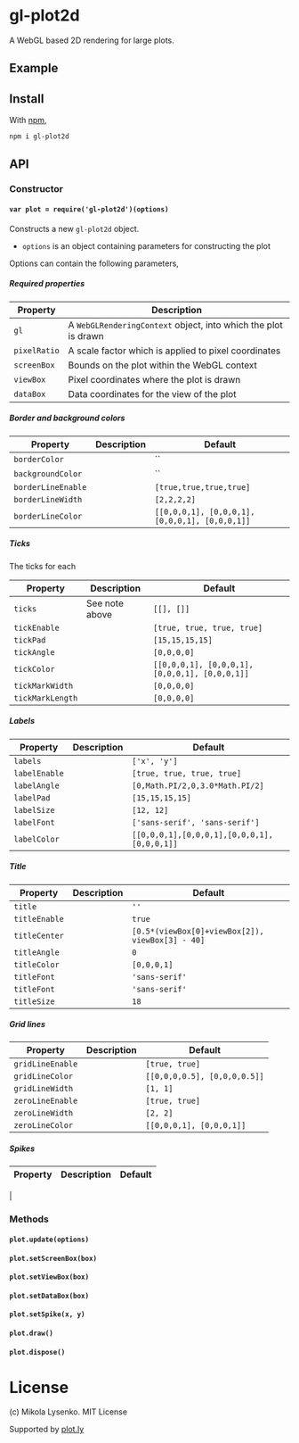 # gl-plot2d

A WebGL based 2D rendering for large plots.

## Example

## Install

With [npm](http://github.com/gl-vis/gl-plot2d),

```
npm i gl-plot2d
```

## API

### Constructor

#### `var plot = require('gl-plot2d')(options)`
Constructs a new `gl-plot2d` object.

* `options` is an object containing parameters for constructing the plot

Options can contain the following parameters,

##### Required properties

| Property | Description |
|----------|-------------|
| `gl` | A `WebGLRenderingContext` object, into which the plot is drawn |
| `pixelRatio` | A scale factor which is applied to pixel coordinates |
| `screenBox` | Bounds on the plot within the WebGL context |
| `viewBox` | Pixel coordinates where the plot is drawn |
| `dataBox` | Data coordinates for the view of the plot |

##### Border and background colors

| Property | Description | Default |
|----------|-------------|---------|
| `borderColor` | | `` |
| `backgroundColor` | | `` |
| `borderLineEnable` | | `[true,true,true,true]` |
| `borderLineWidth` | | `[2,2,2,2]` |
| `borderLineColor` | | `[[0,0,0,1], [0,0,0,1], [0,0,0,1], [0,0,0,1]]` |

##### Ticks

The ticks for each

| Property | Description | Default |
|----------|-------------|---------|
| `ticks` | See note above | `[[], []]` |
| `tickEnable` |  | `[true, true, true, true]` |
| `tickPad` |   |  `[15,15,15,15]` |
| `tickAngle` |   | `[0,0,0,0]` |
| `tickColor` |   | `[[0,0,0,1], [0,0,0,1], [0,0,0,1], [0,0,0,1]]`
| `tickMarkWidth` |    | `[0,0,0,0]` |
| `tickMarkLength` |    | `[0,0,0,0]` |

##### Labels

| Property | Description | Default |
|----------|-------------|---------|
| `labels` |   | `['x', 'y']` |
| `labelEnable` | | `[true, true, true, true]` |
| `labelAngle` |  | `[0,Math.PI/2,0,3.0*Math.PI/2]` |
| `labelPad` | | `[15,15,15,15]` |
| `labelSize` |  | `[12, 12]` |
| `labelFont` |   | `['sans-serif', 'sans-serif']` |
| `labelColor` |  | `[[0,0,0,1],[0,0,0,1],[0,0,0,1],[0,0,0,1]]` |

##### Title

| Property | Description | Default |
|----------|-------------|---------|
| `title` |   | `''` |
| `titleEnable` | | `true` |
| `titleCenter` |  | `[0.5*(viewBox[0]+viewBox[2]), viewBox[3] - 40]` |
| `titleAngle` | | `0` |
| `titleColor` | | `[0,0,0,1]` |
| `titleFont` |   | `'sans-serif'` |
| `titleFont` |   | `'sans-serif'` |
| `titleSize` |   | `18` |

##### Grid lines

| Property | Description | Default |
|----------|-------------|---------|
| `gridLineEnable` |   | `[true, true]` |
| `gridLineColor` |  | `[[0,0,0,0.5], [0,0,0,0.5]]` |
| `gridLineWidth` |  | `[1, 1]` |
| `zeroLineEnable` |  | `[true, true]` |
| `zeroLineWidth` |  | `[2, 2]` |
| `zeroLineColor` |  | `[[0,0,0,1], [0,0,0,1]]` |

##### Spikes

| Property | Description | Default |
|----------|-------------|---------|
|

### Methods

#### `plot.update(options)`

#### `plot.setScreenBox(box)`

#### `plot.setViewBox(box)`

#### `plot.setDataBox(box)`

#### `plot.setSpike(x, y)`

#### `plot.draw()`

#### `plot.dispose()`


# License
(c) Mikola Lysenko.  MIT License

Supported by [plot.ly](http://plot.ly)
